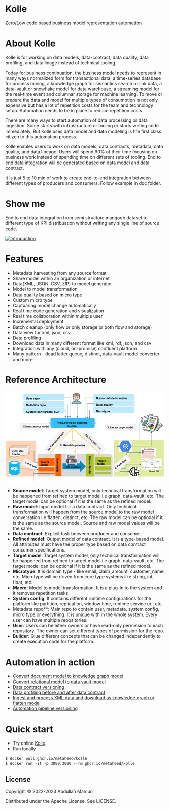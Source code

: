 # Kolle

Zero/Low code based business model representation automation

# About Kolle

Kolle is for working on data models, data-contract, data quality, data profiling, and data linage instead of technical tooling.

Today for business continuation, the business model needs to represent in many ways normalized form for transactional data, a time-series database for process mining, a knowledge graph for semantics search or link data, a data-vault or snowflake model for data warehouse, a streaming model for the real-time event and columnar storage for machine learning. To move or prepare the data and model for multiple types of consumption is not only expensive but has a lot of repetition costs for the team and technology setup. Automation needs to be in place to reduce repetition costs.

There are many ways to start automation of data processing or data ingestion. Some starts with infrastructure or tooling or starts writing code immediately. But Kolle uses data model and data modeling is the first class citizen to this automation process.

Kolle enables users to work on data models, data contracts, metadata, data quality, and data lineage. Users will spend 90% of their time focusing on business work instead of spending time on different sets of tooling. End to end data integration will be generated based on data model and data contract.

It is just 5 to 10 min of work to create end-to-end integration between different types of producers and consumers. Follow example in doc folder.

# Show me

End to end data integration from semi structure mangodb dataset to different type of KPI distribuation without writing any single line of source code.

[![Introduction](https://img.youtube.com/vi/YKqOaEwPA6Q/0.jpg)](https://youtu.be/YKqOaEwPA6Q "About Kolle")

# Features

- Metadata harvesting from any source format
- Share model within an organization or internet
- Data(XML, JSON, CSV, ZIP) to model generator
- Model to model transformation
- Data quality based on micro type
- Custom micro type
- Captuaring model change automatically
- Real time code generation and visualization
- Real time collaboration within multiple user
- Incremental deployment
- Batch cleanup (only flow or only storage or both flow and storage)
- Data view for xml, json, csv
- Data profiling
- Download data in many different format like xml, rdf, json, and csv
- Integration with any (cloud, on-promise) confluent platform
- Many pattern - dead latter queue, distinct, data-vault model converter and more

# Reference Architecture

![Alt text](doc/images/kolle_blueprint.png?raw=true "Title")

* **Source model**: Target system model, only technical transformation will be happened from refined to target model i.e graph, data-vault, etc. The target model can be optional if it is the same as the refined model.
* **Raw model**: Input model for a data contract. Only technical transformation will happen from the source model to the raw model conversation i.e flatten, distinct, etc. The raw model can be optional if it is the same as the source model. Source and raw model values will be the same.
* **Data contract**: Explicit task between producer and consumer.
* **Refined model**: Output model of data contract. It is a type-based model. All attributes must have the proper type based on data contract consumer specifications.
* **Target model**: Target system model, only technical transformation will be happened from refined to target model i.e graph, data-vault, etc. The target model can be optional if it is the same as the refined model.
* **Microtype**: It is domain type - like email, claim_amount, customer_name, etc. Microtype will be driven from core type systems like string, int, float, etc.
* **Macro**: Model to model transformation. It is a plug-in to the system and it removes repetition tasks.
* **System config**: It contains different runtime configurations for the platform like partition, replication, window time, runtime service url, etc.
* Metadata repo**: Main repo to contain user, metadata, system config, micro type or everything. It is unique with in the whole system. Every user can have multiple repositories.
* **User**: Users can be either owners or have read-only permission to each repository. The owner can set different types of permission for the repo.
* **Builder**: Glue different concepts that can be changed independently to create execution code for the platform.

# Automation in action

* [Convert document model to knowledge graph model](doc/kg_automation.md)
* [Convert relational model to data vault model](doc/data_vault_automation.md)
* [Data contract versioning](doc/data_contract_versioning.md)
* [Data profiling before and after data contract](doc/data_profiling.md)
* [Ingest and process XML data and download as knowledge graph or flatten model](doc/xml-knowledge-graph.md)
* [Automation pipeline versioning](doc/pipeline_version.md)

# Quick start

- Try online
  [Kolle](https://kolle.metaheed.com).
- Run locally

```shell
$ docker pull ghcr.io/metaheed/kolle
$ docker run -it -p 3000:3000 --rm ghcr.io/metaheed/kolle
```

## License

Copyright © 2022-2023 Abdullah Mamun

Distributed under the Apache License. See LICENSE.

